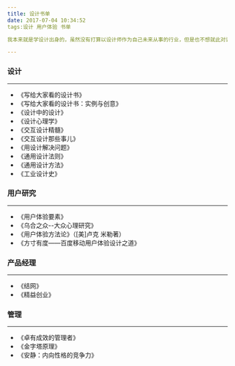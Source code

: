 ```yaml
---
title: 设计书单
date: 2017-07-04 10:34:52
tags:设计 用户体验 书单

我本来就是学设计出身的，虽然没有打算以设计师作为自己未来从事的行业，但是也不想就此对设计没有任何的关系，毕竟这是一个影响了我的领域。在学校里感觉自己比较懒散，没有认真学习专业学习方面的知识，后来觉得还是有必要认真学习一下的，而且以后要是往全栈方向发展也要对用户研究、交互设计等有一定程度上的了解，所以列出了自己觉得不错的设计方面的书籍，许多我还没有阅读，先加入自己的书单，安排计划慢慢来读吧。

---
```


### 设计

---

* 《写给大家看的设计书》
* 《写给大家看的设计书：实例与创意》
* 《设计中的设计》
* 《设计心理学》
* 《交互设计精髓》
* 《交互设计那些事儿》
* 《用设计解决问题》
* 《通用设计法则》
* 《通用设计方法》
* 《工业设计史》

### 用户研究

---

- 《用户体验要素》
- 《乌合之众--大众心理研究》
- 《用户体验方法论》（[美]卢克 米勒著）
- 《方寸有度——百度移动用户体验设计之道》

### 产品经理

---

* 《结网》
* 《精益创业》


### 管理

---

* 《卓有成效的管理者》
* 《金字塔原理》
* 《安静：内向性格的竞争力》

